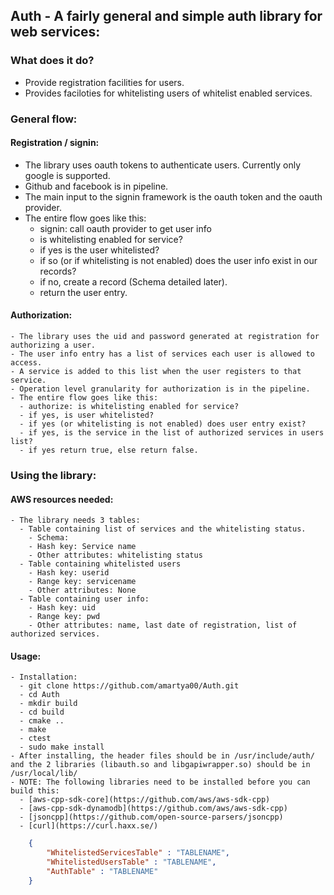 ## Auth - A fairly general and simple auth library for web services:

### What does it do?
  - Provide registration facilities for users.
  - Provides faciloties for whitelisting users of whitelist enabled services.

### General flow:
#### Registration / signin:
  - The library uses oauth tokens to authenticate users. Currently only google is supported.
  - Github and facebook is in pipeline.
  - The main input to the signin framework is the oauth token and the oauth provider.
  - The entire flow goes like this:
    - signin: call oauth provider to get user info
    - is whitelisting enabled for service?
    - if yes is the user whitelisted?
    - if so (or if whitelisting is not enabled) does the user info exist in our records?
    - if no, create a record (Schema detailed later).
    - return the user entry.

#### Authorization:
    - The library uses the uid and password generated at registration for authorizing a user.
    - The user info entry has a list of services each user is allowed to access.
    - A service is added to this list when the user registers to that service.
    - Operation level granularity for authorization is in the pipeline.
    - The entire flow goes like this:
      - authorize: is whitelisting enabled for service?
      - if yes, is user whitelisted?
      - if yes (or whitelisting is not enabled) does user entry exist?
      - if yes, is the service in the list of authorized services in users list?
      - if yes return true, else return false.

### Using the library:
#### AWS resources needed:
    - The library needs 3 tables:
      - Table containing list of services and the whitelisting status.
        - Schema:
        - Hash key: Service name
        - Other attributes: whitelisting status
      - Table containing whitelisted users
        - Hash key: userid
        - Range key: servicename
        - Other attributes: None
      - Table containing user info:
        - Hash key: uid
        - Range key: pwd
        - Other attributes: name, last date of registration, list of authorized services.

#### Usage:
    - Installation:
      - git clone https://github.com/amartya00/Auth.git
      - cd Auth
      - mkdir build
      - cd build
      - cmake ..
      - make
      - ctest
      - sudo make install
    - After installing, the header files should be in /usr/include/auth/ and the 2 libraries (libauth.so and libgapiwrapper.so) should be in /usr/local/lib/
    - NOTE: The following libraries need to be installed before you can build this: 
      - [aws-cpp-sdk-core](https://github.com/aws/aws-sdk-cpp)
      - [aws-cpp-sdk-dynamodb](https://github.com/aws/aws-sdk-cpp)
      - [jsoncpp](https://github.com/open-source-parsers/jsoncpp)
      - [curl](https://curl.haxx.se/)

```json
    {
        "WhitelistedServicesTable" : "TABLENAME",
        "WhitelistedUsersTable" : "TABLENAME",
        "AuthTable" : "TABLENAME"
    }
```
